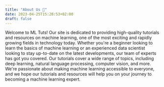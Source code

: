 ```yaml
---
title: "About Us 👋"
date: 2023-04-25T15:28:53+02:00
draft: false
---
```


Welcome to ML Tuts! Our site is dedicated to providing high-quality tutorials and resources on machine learning, one of the most exciting and rapidly growing fields in technology today. Whether you're a beginner looking to learn the basics of machine learning or an experienced data scientist looking to stay up-to-date on the latest developments, our team of experts has got you covered. Our tutorials cover a wide range of topics, including deep learning, natural language processing, computer vision, and more. We're passionate about making machine learning accessible to everyone, and we hope our tutorials and resources will help you on your journey to becoming a machine learning expert.
